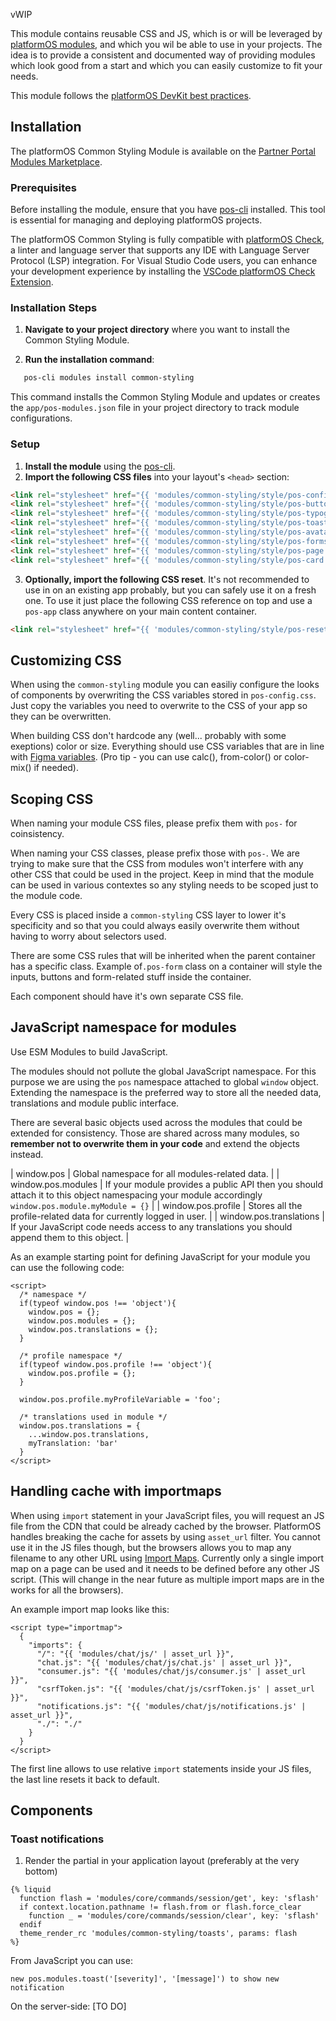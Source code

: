 vWIP

This module contains reusable CSS and JS, which is or will be leveraged by [platformOS modules](https://documentation.platformos.com/developer-guide/modules/platformos-modules#our-modules), and which you wil be able to use in your projects. The idea is to provide a consistent and documented way of providing modules which look good from a start and which you can easily customize to fit your needs.

This module follows the [platformOS DevKit best practices](https://documentation.staging.oregon.platform-os.com/developer-guide/modules/platformos-modules).

## Installation

The platformOS Common Styling Module is available on the [Partner Portal Modules Marketplace](https://partners.platformos.com/marketplace/pos_modules/154).

### Prerequisites

Before installing the module, ensure that you have [pos-cli](https://github.com/mdyd-dev/pos-cli#overview) installed. This tool is essential for managing and deploying platformOS projects.

The platformOS Common Styling is fully compatible with [platformOS Check](https://github.com/Platform-OS/platformos-lsp#platformos-check----a-linter-for-platformos), a linter and language server that supports any IDE with Language Server Protocol (LSP) integration. For Visual Studio Code users, you can enhance your development experience by installing the [VSCode platformOS Check Extension](https://marketplace.visualstudio.com/items?itemName=platformOS.platformos-check-vscode).

### Installation Steps

1. **Navigate to your project directory** where you want to install the Common Styling Module.

2. **Run the installation command**:

```bash
   pos-cli modules install common-styling
```

This command installs the Common Styling Module and updates or creates the `app/pos-modules.json` file in your project directory to track module configurations.

### Setup

1. **Install the module** using the [pos-cli](https://github.com/Platform-OS/pos-cli).
2. **Import the following CSS files** into your layout's `<head>` section:

```html
<link rel="stylesheet" href="{{ 'modules/common-styling/style/pos-config.css' | asset_url }}">
<link rel="stylesheet" href="{{ 'modules/common-styling/style/pos-button.css' | asset_url }}">
<link rel="stylesheet" href="{{ 'modules/common-styling/style/pos-typography.css' | asset_url }}">
<link rel="stylesheet" href="{{ 'modules/common-styling/style/pos-toast.css' | asset_url }}">
<link rel="stylesheet" href="{{ 'modules/common-styling/style/pos-avatar.css' | asset_url }}">
<link rel="stylesheet" href="{{ 'modules/common-styling/style/pos-forms.css' | asset_url }}">
<link rel="stylesheet" href="{{ 'modules/common-styling/style/pos-page.css' | asset_url }}">
<link rel="stylesheet" href="{{ 'modules/common-styling/style/pos-card.css' | asset_url }}">
```

3. **Optionally, import the following CSS reset**. It's not recommended to use in on an existing app probably, but you can safely use it on a fresh one. To use it just place the following CSS reference on top and use a `pos-app` class anywhere on your main content container.

```html
<link rel="stylesheet" href="{{ 'modules/common-styling/style/pos-reset.css' | asset_url }}">
```

## Customizing CSS

When using the `common-styling` module you can easiliy configure the looks of components by overwriting the CSS variables stored in `pos-config.css`. Just copy the variables you need to overwrite to the CSS of your app so they can be overwritten.

When building CSS don't hardcode any (well... probably with some exeptions) color or size. Everything should use CSS variables that are in line with [Figma variables](https://documentation.platformos.com/kits/ui/platformos-design-kit#download). (Pro tip - you can use calc(), from-color() or color-mix() if needed).


## Scoping CSS

When naming your module CSS files, please prefix them with `pos-` for coinsistency.

When naming your CSS classes, please prefix those with `pos-`. We are trying to make sure that the CSS from modules won't interfere with any other CSS that could be used in the project. Keep in mind that the module can be used in various contextes so any styling needs to be scoped just to the module code.

Every CSS is placed inside a `common-styling` CSS layer to lower it's specificity and so that you could always easily overwrite them without having to worry about selectors used.

There are some CSS rules that will be inherited when the parent container has a specific class. Example of`.pos-form` class on a container will style the inputs, buttons and form-related stuff inside the container.

Each component should have it's own separate CSS file.


## JavaScript namespace for modules

Use ESM Modules to build JavaScript.

The modules should not pollute the global JavaScript namespace. For this purpose we are using the `pos` namespace attached to global `window` object. Extending the namespace is the preferred way to store all the needed data, translations and module public interface.

There are several basic objects used across the modules that could be extended for consistency. Those are shared across many modules, so **remember not to overwrite them in your code** and extend the objects instead.

| window.pos | Global namespace for all modules-related data. |
| window.pos.modules | If your module provides a public API then you should attach it to this object namespacing your module accordingly `window.pos.module.myModule = {}` |
| window.pos.profile | Stores all the profile-related data for currently logged in user. |
| window.pos.translations | If your JavaScript code needs access to any translations you should append them to this object. |

As an example starting point for defining JavaScript for your module you can use the following code:

```
<script>
  /* namespace */
  if(typeof window.pos !== 'object'){
    window.pos = {};
    window.pos.modules = {};
    window.pos.translations = {};
  }

  /* profile namespace */
  if(typeof window.pos.profile !== 'object'){
    window.pos.profile = {};
  }

  window.pos.profile.myProfileVariable = 'foo';

  /* translations used in module */
  window.pos.translations = {
    ...window.pos.translations,
    myTranslation: 'bar'
  }
</script>
```


## Handling cache with importmaps

When using `import` statement in your JavaScript files, you will request an JS file from the CDN that could be already cached by the browser. PlatformOS handles breaking the cache for assets by using `asset_url` filter. You cannot use it in the JS files though, but the browsers allows you to map any filename to any other URL using [Import Maps](https://developer.mozilla.org/en-US/docs/Web/HTML/Element/script/type/importmap). Currently only a single import map on a page can be used and it needs to be defined before any other JS script. (This will change in the near future as multiple import maps are in the works for all the browsers).

An example import map looks like this:

```
<script type="importmap">
  {
    "imports": {
      "/": "{{ 'modules/chat/js/' | asset_url }}",
      "chat.js": "{{ 'modules/chat/js/chat.js' | asset_url }}",
      "consumer.js": "{{ 'modules/chat/js/consumer.js' | asset_url }}",
      "csrfToken.js": "{{ 'modules/chat/js/csrfToken.js' | asset_url }}",
      "notifications.js": "{{ 'modules/chat/js/notifications.js' | asset_url }}",
      "./": "./"
    }
  }
</script>
```

The first line allows to use relative `import` statements inside your JS files, the last line resets it back to default.


## Components

### Toast notifications

1. Render the partial in your application layout (preferably at the very bottom)
```
{% liquid
  function flash = 'modules/core/commands/session/get', key: 'sflash'
  if context.location.pathname != flash.from or flash.force_clear
    function _ = 'modules/core/commands/session/clear', key: 'sflash'
  endif
  theme_render_rc 'modules/common-styling/toasts', params: flash
%}
```

From JavaScript you can use:
```
new pos.modules.toast('[severity]', '[message]') to show new notification
```

On the server-side:
[TO DO]